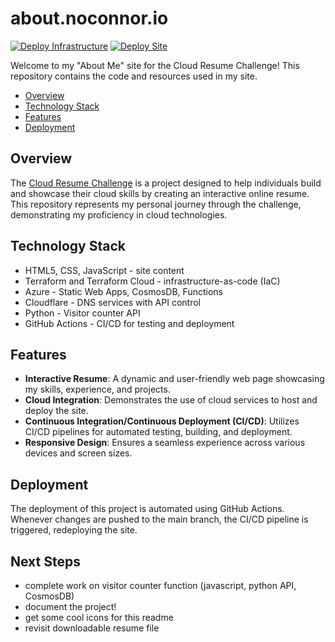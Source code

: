 #  about.noconnor.io
[![Deploy Infrastructure](https://github.com/noconnor29/about/actions/workflows/build_infra.yml/badge.svg)](https://github.com/noconnor29/about/actions/workflows/build_infra.yml)
[![Deploy Site](https://github.com/noconnor29/about/actions/workflows/deploy_web_app.yml/badge.svg)](https://github.com/noconnor29/about/actions/workflows/deploy_web_app.yml)


Welcome to my "About Me" site for the Cloud Resume Challenge! This repository contains the code and resources used in my site.
- [Overview](#overview)
- [Technology Stack](#technology-stack)
- [Features](#features)
- [Deployment](#deployment)

## Overview

The [Cloud Resume Challenge](https://cloudresumechallenge.dev/docs/the-challenge/azure/) is a project designed to help individuals build and showcase their cloud skills by creating an interactive online resume. This repository represents my personal journey through the challenge, demonstrating my proficiency in cloud technologies.

## Technology Stack

- HTML5, CSS, JavaScript - site content
- Terraform and Terraform Cloud - infrastructure-as-code (IaC)
- Azure - Static Web Apps, CosmosDB, Functions
- Cloudflare - DNS services with API control
- Python - Visitor counter API
- GitHub Actions - CI/CD for testing and deployment

## Features

- **Interactive Resume**: A dynamic and user-friendly web page showcasing my skills, experience, and projects.
- **Cloud Integration**: Demonstrates the use of cloud services to host and deploy the site.
- **Continuous Integration/Continuous Deployment (CI/CD)**: Utilizes CI/CD pipelines for automated testing, building, and deployment.
- **Responsive Design**: Ensures a seamless experience across various devices and screen sizes.


## Deployment

The deployment of this project is automated using GitHub Actions. Whenever changes are pushed to the main branch, the CI/CD pipeline is triggered, redeploying the site. 

## Next Steps
- complete work on visitor counter function (javascript, python API, CosmosDB)
- document the project!
- get some cool icons for this readme
- revisit downloadable resume file
